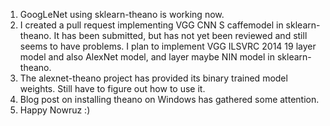 1. GoogLeNet using sklearn-theano is working now.
2. I created a pull request implementing VGG CNN S caffemodel in sklearn-theano. It has been submitted, but has not yet been reviewed and still seems to have problems. I plan to implement VGG ILSVRC 2014 19 layer model and also AlexNet model, and layer maybe NIN model in sklearn-theano.
3. The alexnet-theano project has provided its binary trained model weights. Still have to figure out how to use it. 
4. Blog post on installing theano on Windows has gathered some attention.
5. Happy Nowruz :)